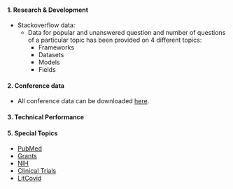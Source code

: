 
#### 1. Research & Development
* Stackoverflow data:
  - Data for popular and unanswered question and number of questions of a particular topic has been provided on 4 different topics:
    - Frameworks
    - Datasets
    - Models
    - Fields
#### 2. Conference data 
* All conference data can be downloaded  <a href="https://drive.google.com/drive/folders/1bvo1Ot0GPs-ggMP65K-eAgXmBIw73OZ9?usp=sharing">here</a>. 

#### 3. Technical Performance

#### 5. Special Topics

  * <a href="https://pubmed.ncbi.nlm.nih.gov/">PubMed</a>
  * <a href="https://www.grants.gov">Grants</a>
  * <a href="https://projectreporter.nih.gov/reporter.cfm">NIH</a>
  * <a href="https://clinicaltrials.gov/">Clinical Trials</a>
  * <a href="https://www.ncbi.nlm.nih.gov/research/coronavirus/">LitCovid</a>
  
